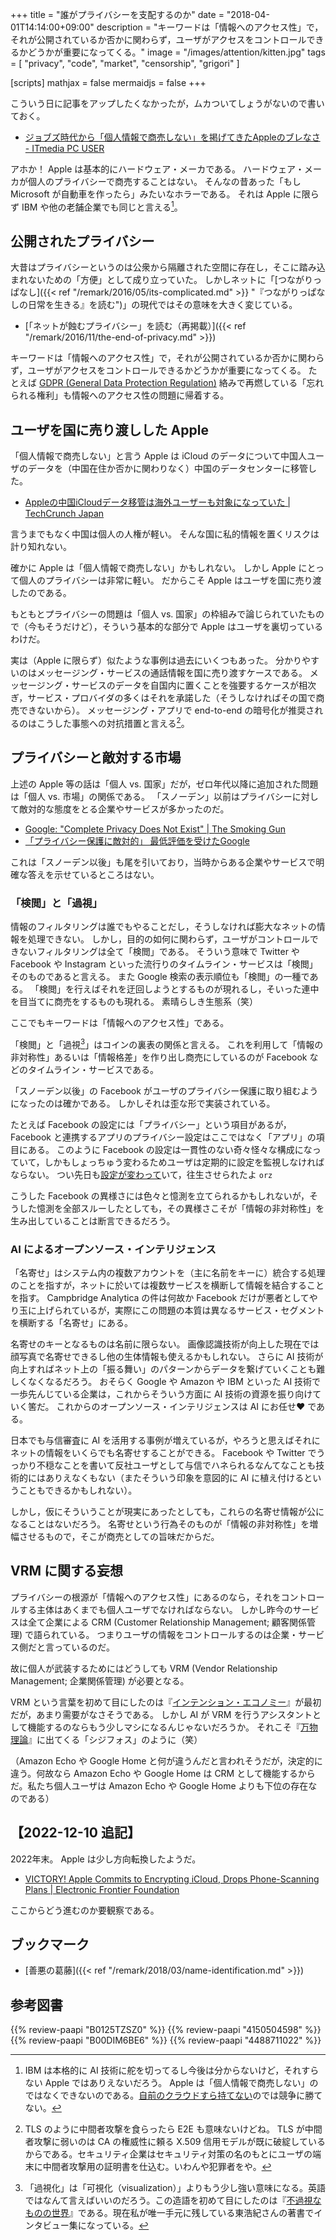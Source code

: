 +++
title = "誰がプライバシーを支配するのか"
date = "2018-04-01T14:14:00+09:00"
description = "キーワードは「情報へのアクセス性」で，それが公開されているか否かに関わらず，ユーザがアクセスをコントロールできるかどうかが重要になってくる。"
image = "/images/attention/kitten.jpg"
tags        = [ "privacy", "code", "market", "censorship", "grigori" ]

[scripts]
  mathjax = false
  mermaidjs = false
+++

こういう日に記事をアップしたくなかったが，ムカついてしょうがないので書いておく。

- [ジョブズ時代から「個人情報で商売しない」を掲げてきたAppleのブレなさ - ITmedia PC USER](http://www.itmedia.co.jp/pcuser/articles/1804/01/news021.html)

アホか！
Apple は基本的にハードウェア・メーカである。
ハードウェア・メーカが個人のプライバシーで商売することはない。
そんなの昔あった「もし Microsoft が自動車を作ったら」みたいなホラーである。
それは Apple に限らず IBM や他の老舗企業でも同じと言える[^ai1]。

[^ai1]: IBM は本格的に AI 技術に舵を切ってるし今後は分からないけど，それすらない Apple ではありえないだろう。 Apple は「個人情報で商売しない」のではなくできないのである。[自前のクラウドすら持てない](https://techcrunch.com/2018/02/27/apple-now-relies-on-google-cloud-platform-and-amazon-s3-for-icloud-data/ "AppleはiCloudのデータをGoogle CloudとAmazon S3に保存している  |  TechCrunch Japan")のでは競争に勝てない。

## 公開されたプライバシー

大昔はプライバシーというのは公衆から隔離された空間に存在し，そこに踏み込まれないための「方便」として成り立っていた。
しかしネットに「[つながりっぱなし]({{< ref "/remark/2016/05/its-complicated.md" >}} "『つながりっぱなしの日常を生きる』を読む")」の現代ではその意味を大きく変じている。

- [「ネットが蝕むプライバシー」を読む（再掲載）]({{< ref "/remark/2016/11/the-end-of-privacy.md" >}})

キーワードは「情報へのアクセス性」で，それが公開されているか否かに関わらず，ユーザがアクセスをコントロールできるかどうかが重要になってくる。
たとえば [GDPR (General Data Protection Regulation)](https://www.eugdpr.org/) 絡みで再燃している「忘れられる権利」も情報へのアクセス性の問題に帰着する。

## ユーザを国に売り渡しした Apple

「個人情報で商売しない」と言う Apple は iCloud のデータについて中国人ユーザのデータを（中国在住か否かに関わりなく）中国のデータセンターに移管した。

- [Appleの中国iCloudデータ移管は海外ユーザーも対象になっていた | TechCrunch Japan](https://techcrunch.com/2018/01/11/apple-china-icloud-international-users/)

言うまでもなく中国は個人の人権が軽い。
そんな国に私的情報を置くリスクは計り知れない。

確かに Apple は「個人情報で商売しない」かもしれない。
しかし Apple にとって個人のプライバシーは非常に軽い。
だからこそ Apple はユーザを国に売り渡したのである。

もともとプライバシーの問題は「個人 vs. 国家」の枠組みで論じられていたもので（今もそうだけど），そういう基本的な部分で Apple はユーザを裏切っているわけだ。

実は（Apple に限らず）似たような事例は過去にいくつもあった。
分かりやすいのはメッセージング・サービスの通話情報を国に売り渡すケースである。
メッセージング・サービスのデータを自国内に置くことを強要するケースが相次ぎ，サービス・プロバイダの多くはそれを承諾した（そうしなければその国で商売できないから）。
メッセージング・アプリで end-to-end の暗号化が推奨されるのはこうした事態への対抗措置と言える[^tls1]。

[^tls1]: TLS のように中間者攻撃を食らったら E2E も意味ないけどね。 TLS が中間者攻撃に弱いのは CA の権威性に頼る X.509 信用モデルが既に破綻しているからである。セキュリティ企業はセキュリティ対策の名のもとにユーザの端末に中間者攻撃用の証明書を仕込む。いわんや犯罪者をや。

## プライバシーと敵対する市場

上述の Apple 等の話は「個人 vs. 国家」だが，ゼロ年代以降に追加された問題は「個人 vs. 市場」の関係である。
「スノーデン」以前はプライバシーに対して敵対的な態度をとる企業やサービスが多かったのだ。

- [Google: "Complete Privacy Does Not Exist" | The Smoking Gun](http://www.thesmokinggun.com/documents/internet/google-complete-privacy-does-not-exist)
- [「プライバシー保護に敵対的」 最低評価を受けたGoogle](https://cloud.watch.impress.co.jp/epw/cda/infostand/2007/06/18/10531.html)

これは「スノーデン以後」も尾を引いており，当時からある企業やサービスで明確な答えを示せているところはない。

### 「検閲」と「過視」

情報のフィルタリングは誰でもやることだし，そうしなければ膨大なネットの情報を処理できない。
しかし，目的の如何に関わらず，ユーザがコントロールできないフィルタリングは全て「検閲」である。
そういう意味で Twitter や Facebook や Instagram といった流行りのタイムライン・サービスは「検閲」そのものであると言える。
また Google 検索の表示順位も「検閲」の一種である。
「検閲」を行えばそれを迂回しようとするものが現れるし，そいった連中を目当てに商売をするものも現れる。
素晴らしき生態系（笑）

ここでもキーワードは「情報へのアクセス性」である。

「検閲」と「過視[^vis1]」はコインの裏表の関係と言える。
これを利用して「情報の非対称性」あるいは「情報格差」を作り出し商売にしているのが Facebook などのタイムライン・サービスである。

[^vis1]: 「過視化」は「可視化（visualization）」よりもう少し強い意味になる。英語ではなんて言えばいいのだろう。この造語を初めて目にしたのは『[不過視なものの世界](https://www.amazon.co.jp/exec/obidos/ASIN/4022575360/baldandersinf-22/)』である。現在私が唯一手元に残している東浩紀さんの著書でインタビュー集になっている。

「スノーデン以後」の Facebook がユーザのプライバシー保護に取り組むようになったのは確かである。
しかしそれは歪な形で実装されている。

たとえば Facebook の設定には「プライバシー」という項目があるが， Facebook と連携するアプリのプライバシー設定はここではなく「アプリ」の項目にある。
このように Facebook の設定は一貫性のない奇々怪々な構成になっていて，しかもしょっちゅう変わるためユーザは定期的に設定を監視しなければならない。
つい先日も[設定が変わって](https://kaztaira.wordpress.com/2018/03/31/%e7%b1%b3%ef%bd%85%ef%bd%95%e3%83%97%e3%83%a9%e3%82%a4%e3%83%90%e3%82%b7%e3%83%bc%e5%8d%94%e5%ae%9a%e3%82%92%e7%84%a1%e5%8a%b9%e3%81%ab%e3%81%97%e3%81%9f%e7%94%b7%e3%80%8c%e3%83%95%e3%82%a7%e3%82%a4/ "米ＥＵプライバシー協定を無効にした男「フェイスブック流出問題は防げた」 | 新聞紙学的")いて，往生させられたよ `orz`

こうした Facebook の異様さには色々と憶測を立てられるかもしれないが，そうした憶測を全部スルーしたとしても，その異様さこそが「情報の非対称性」を生み出していることは断言できるだろう。

### AI によるオープンソース・インテリジェンス

「名寄せ」はシステム内の複数アカウントを（主に名前をキーに）統合する処理のことを指すが，ネットに於いては複数サービスを横断して情報を結合することを指す。
Campbridge Analytica の件は何故か Facebook だけが悪者としてやり玉に上げられているが，実際にこの問題の本質は異なるサービス・セグメントを横断する「名寄せ」にある。

名寄せのキーとなるものは名前に限らない。
画像認識技術が向上した現在では顔写真で名寄せできるし他の生体情報も使えるかもしれない。
さらに AI 技術が向上すればネット上の「振る舞い」のパターンからデータを繋げていくことも難しくなくなるだろう。
おそらく Google や Amazon や IBM といった AI 技術で一歩先んじている企業は，これからそういう方面に AI 技術の資源を振り向けていく筈だ。
これからのオープンソース・インテリジェンスは AI にお任せ♥ である。

日本でも与信審査に AI を活用する事例が増えているが，やろうと思えばそれにネットの情報をいくらでも名寄せすることができる。
Facebook や Twitter でうっかり不穏なことを書いて反社ユーザとして与信でハネられるなんてなことも技術的にはありえなくもない（またそういう印象を意図的に AI に植え付けるということもできるかもしれない）。

しかし，仮にそういうことが現実にあったとしても，これらの名寄せ情報が公になることはないだろう。
名寄せという行為そのものが「情報の非対称性」を増幅させるもので，そこが商売としての旨味だからだ。

## VRM に関する妄想

プライバシーの根源が「情報へのアクセス性」にあるのなら，それをコントロールする主体はあくまでも個人ユーザでなければならない。
しかし昨今のサービスは全て企業による CRM (Customer Relationship Management; 顧客関係管理) で語られている。
つまりユーザの情報をコントロールするのは企業・サービス側だと言っているのだ。

故に個人が武装するためにはどうしても VRM (Vendor Relationship Management; 企業関係管理) が必要となる。

VRM という言葉を初めて目にしたのは『[インテンション・エコノミー](https://www.amazon.co.jp/exec/obidos/ASIN/B00DIM6BE6/baldandersinf-22/)』が最初だが，あまり需要がなさそうである。
しかし AI が VRM を行うアシスタントとして機能するのならもう少しマシになるんじゃないだろうか。
それこそ『[万物理論](https://www.amazon.co.jp/exec/obidos/ASIN/4488711022/baldandersinf-22/)』に出てくる「シジフォス」のように（笑）

（Amazon Echo や Google Home と何が違うんだと言われそうだが，決定的に違う。何故なら Amazon Echo や Google Home は CRM として機能するからだ。私たち個人ユーザは Amazon Echo や Google Home よりも下位の存在なのである）

## 【2022-12-10 追記】

2022年末。
Apple は少し方向転換したようだ。

- [VICTORY! Apple Commits to Encrypting iCloud, Drops Phone-Scanning Plans | Electronic Frontier Foundation](https://www.eff.org/deeplinks/2022/12/victory-apple-commits-encrypting-icloud-and-drops-phone-scanning-plans)

ここからどう進むのか要観察である。

## ブックマーク

- [善悪の葛藤]({{< ref "/remark/2018/03/name-identification.md" >}})

## 参考図書

{{% review-paapi "B0125TZSZ0" %}} <!-- つながりっぱなしの日常を生きる -->
{{% review-paapi "4150504598" %}} <!-- フィルターバブル -->
{{% review-paapi "B00DIM6BE6" %}} <!-- インテンション・エコノミー -->
{{% review-paapi "4488711022" %}} <!-- 万物理論 -->

